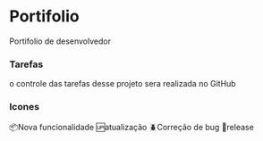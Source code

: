 # Portifolio
Portifolio de desenvolvedor 

### Tarefas
o controle das tarefas desse projeto sera realizada no GitHub

### Icones
:package:Nova funcionalidade
:up:atualização
:beetle:Correção de bug
:gift:release

